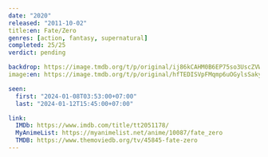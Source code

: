 ```yaml
---
date: "2020"
released: "2011-10-02"
title:en: Fate/Zero
genres: [action, fantasy, supernatural]
completed: 25/25
verdict: pending

backdrop: https://image.tmdb.org/t/p/original/ij86kCAHM0B6EP75so3UscZVWIo.jpg
image:en: https://image.tmdb.org/t/p/original/hfTEDISVpFMqmp6uOGylsSakyXZ.jpg

seen:
  first: "2024-01-08T03:53:00+07:00"
  last: "2024-01-12T15:45:00+07:00"

link:
  IMDb: https://www.imdb.com/title/tt2051178/
  MyAnimeList: https://myanimelist.net/anime/10087/fate_zero
  TMDB: https://www.themoviedb.org/tv/45845-fate-zero
---
```

